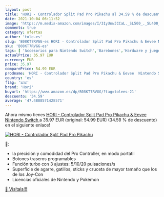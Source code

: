 ```yaml
---
layout: post
title: 'HORI - Controlador Split Pad Pro Pikachu al 34.59 % de descuento'
date: 2021-10-04 06:11:52
image: 'https://m.media-amazon.com/images/I/31yUnwJCCaL._SL500_._SL400_.jpg'
comments: true
category: ofertas
author: 'tole.es'
slug: 'B08KT7RVGG-es HORI - Controlador Split Pad Pro Pikachu & Eevee Nintendo...'
sku: 'B08KT7RVGG-es'
tags: [ 'Accesorios para Nintendo Switch','Barebones','Hardware y juegos para Nintendo Switch','Informática','Mandos para Nintendo Switch','Videojuegos','hori','nintendo', ]
actualPrice: 35.97 EUR
currency: EUR
price: 35.97
comparePrice: 54.99 EUR
prodname: 'HORI - Controlador Split Pad Pro Pikachu & Eevee  Nintendo Switch '
country: 'es'
flag: '🇪🇸'
brand: 'Hori'
buyurl: 'https://www.amazon.es/dp/B08KT7RVGG/?tag=tolees-21'
descuento: '34.59'
average: '47.4888571428571'
---
```


Ahora mismo tienes [HORI - Controlador Split Pad Pro Pikachu & Eevee  Nintendo Switch ](https://www.amazon.es/dp/B08KT7RVGG/?tag=tolees-21) a 35.97 EUR (original: 54.99 EUR) (34.59 %  de descuento) en el siguiente enlace!

[![HORI - Controlador Split Pad Pro Pikachu](https://m.media-amazon.com/images/I/31yUnwJCCaL._SL500_._SL400_.jpg)](https://www.amazon.es/dp/B08KT7RVGG/?tag=tolees-21)

🔎:

- la precisión y comodidad del Pro Controller, en modo portátil
- Botones traseros programables
- Función turbo con 3 ajustes: 5/10/20 pulsaciones/s
- Superficie de agarre, gatillos, sticks y cruceta de mayor tamaño que los de los Joy-Con
- Licencias oficiales de Nintendo y Pokémon

[🛒 Visítala!!!](https://www.amazon.es/dp/B08KT7RVGG/?tag=tolees-21)
